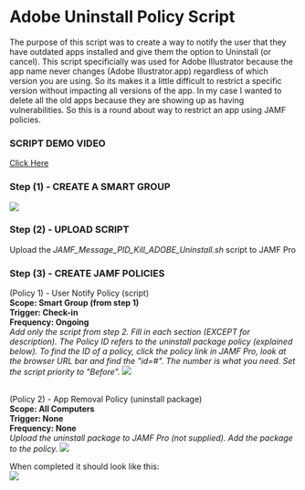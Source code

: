 <h1>Adobe Uninstall Policy Script</h1>

The purpose of this script was to create a way to notify the user that they have outdated apps installed and give them the option to Uninstall (or cancel).  This script specificially was used for Adobe Illustrator because the app name never changes (Adobe Illustrator.app) regardless of which version you are using.  So its makes it a little difficult to restrict a specific version without impacting all versions of the app.  In my case I wanted to delete all the old apps because they are showing up as having vulnerabilities.  So this is a round about way to restrict an app using JAMF policies.

<h3>SCRIPT DEMO VIDEO</h3>
<a href ="https://github.com/stuutz/JAMF-Scripts/blob/master/Adobe_App_Uninstall_Script/Adobe_App_Uninstall_Script_demo.mp4">Click Here</a>

<h3>Step (1) - CREATE A SMART GROUP</h3>
<img src="https://github.com/stuutz/JAMF-Scripts/blob/master/Adobe_App_Uninstall_Script/smartgroup2.png">

<h3>Step (2) - UPLOAD SCRIPT</h3>
Upload the <i>JAMF_Message_PID_Kill_ADOBE_Uninstall.sh</i> script to JAMF Pro

<h3>Step (3) - CREATE JAMF POLICIES</h3>
(Policy 1) - User Notify Policy (script)<br>
<b>Scope: Smart Group (from step 1)<br>
Trigger: Check-in<br>
Frequency: Ongoing<br></b>
<i>Add only the script from step 2.  Fill in each section (EXCEPT for description).  The Policy ID refers to the uninstall package policy (explained below).  To find the ID of a policy, click the policy link in JAMF Pro, look at the browser URL bar and find the "id=#".  The number is what you need.  Set the script priority to "Before".</i>
<img src="https://github.com/stuutz/JAMF-Scripts/blob/master/Adobe_App_Uninstall_Script/policy_script_info1.png">

<br>(Policy 2) - App Removal Policy (uninstall package)<br>
<b>Scope: All Computers<br>
Trigger: None<br>
Frequency: None<br></b>
<i>Upload the uninstall package to JAMF Pro (not supplied).  Add the package to the policy.</i>
<img src="https://github.com/stuutz/JAMF-Scripts/blob/master/Adobe_App_Uninstall_Script/uninstallerpackage1.png">

When completed it should look like this:<br>
<img src="https://github.com/stuutz/JAMF-Scripts/blob/master/Adobe_App_Uninstall_Script/workflow3.png">
